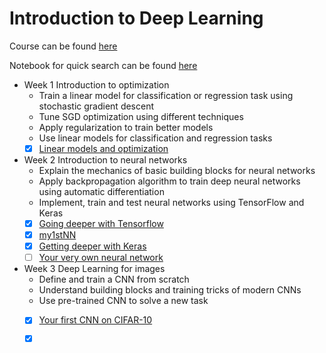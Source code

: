 # Introduction to Deep Learning

Course can be found [here](https://www.coursera.org/learn/intro-to-deep-learning)

Notebook for quick search can be found [here](https://ssq.github.io/2017/11/19/Coursera%20HSE%20Advanced%20Machine%20Learning%20Specialization/)

- Week 1 Introduction to optimization
  - Train a linear model for classification or regression task using stochastic gradient descent
  - Tune SGD optimization using different techniques
  - Apply regularization to train better models
  - Use linear models for classification and regression tasks
  - [x] [Linear models and optimization](https://github.com/SSQ/Coursera-HSE-Introduction-to-Deep-Learning/tree/master/Week%201%20PA%201%20Linear%20models%20and%20optimization)

- Week 2 Introduction to neural networks
  - Explain the mechanics of basic building blocks for neural networks
  - Apply backpropagation algorithm to train deep neural networks using automatic differentiation
  - Implement, train and test neural networks using TensorFlow and Keras
  - [x] [Going deeper with Tensorflow](https://github.com/SSQ/Coursera-HSE-Introduction-to-Deep-Learning/tree/master/Week%202%20PA%201%20Going%20deeper%20with%20Tensorflow)
  - [x] [my1stNN](https://github.com/SSQ/Coursera-HSE-Introduction-to-Deep-Learning/tree/master/Week%202%20PA%202%20My1stNN)
  - [x] [Getting deeper with Keras](https://github.com/SSQ/Coursera-HSE-Introduction-to-Deep-Learning/tree/master/Week%202%20PA%203%20Keras%20task)
  - [ ] [Your very own neural network]()
  
- Week 3 Deep Learning for images
  - Define and train a CNN from scratch
  - Understand building blocks and training tricks of modern CNNs
  - Use pre-trained CNN to solve a new task
  - [x] [Your first CNN on CIFAR-10]()
  - [x] []()
  
